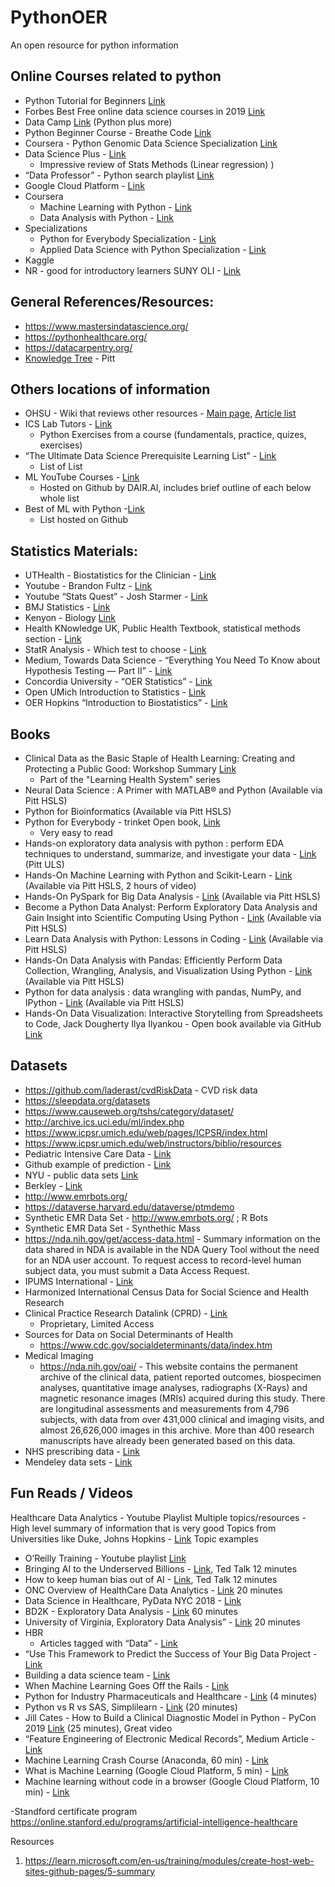 # PythonOER
An open resource for python information

## Online Courses related to python
- Python Tutorial for Beginners [Link](https://www.youtube.com/playlist?list=PLsyeobzWxl7poL9JTVyndKe62ieoN-MZ3)
- Forbes Best Free online data science courses in 2019 [Link](https://www.forbes.com/sites/bernardmarr/2020/02/24/the-9-best-free-online-data-science-courses-in-2020/#669fdab32bbf)
- Data Camp [Link](https://www.datacamp.com/community/open-courses) (Python plus more) 
- Python Beginner Course - Breathe Code [Link](https://www.youtube.com/playlist?list=PLCVs_S8Skwp8MzELbLAm-v9wbUS-toTkt)
- Coursera - Python Genomic Data Science Specialization [Link](https://www.coursera.org/learn/python-genomics)
- Data Science Plus - [Link](https://datascienceplus.com/category/introduction/?tdo_tag=Python)
  - Impressive review of Stats Methods (Linear regression) )
- “Data Professor” - Python search playlist [Link](https://www.youtube.com/channel/UCV8e2g4IWQqK71bbzGDEI4Q/search?query=python)
- Google Cloud Platform - [Link](https://www.youtube.com/user/googlecloudplatform/search?query=python)
- Coursera
  - Machine Learning with Python - [Link](https://www.coursera.org/learn/machine-learning-with-python)
  - Data Analysis with Python - [Link](https://www.coursera.org/learn/data-analysis-with-python)
- Specializations
    - Python for Everybody Specialization - [Link](https://www.coursera.org/specializations/python)
    - Applied Data Science with Python Specialization - [Link](https://www.coursera.org/specializations/data-science-python)
- Kaggle
-   NR - good for introductory learners 
SUNY OLI - [Link](https://oer.suny.edu/courses/principles-of-computation-with-python-oli/)

## General References/Resources: 
- https://www.mastersindatascience.org/
- https://pythonhealthcare.org/ 
- https://datacarpentry.org/
- [Knowledge Tree](http://www.pitt.edu/~taler/KnowledgeTree.html) - Pitt

## Others locations of information
- OHSU - Wiki that reviews other resources - [Main page](https://www.clinfowiki.org/wiki/index.php/Main_Page), [Article list](https://www.clinfowiki.org/wiki/index.php/Category:HI5313-2015-FALL)
- ICS Lab Tutors - [Link](http://tutors.ics.uci.edu/index.php/0-python-resources/85-python-resources)
  - Python Exercises from a course (fundamentals, practice, quizes, exercises)
- “The Ultimate Data Science Prerequisite Learning List” - [Link](https://towardsdatascience.com/the-ultimate-data-science-prerequisite-learning-list-348ce89805f9)
  - List of List 
- ML YouTube Courses - [Link](https://github.com/dair-ai/ML-YouTube-Courses)
  - Hosted on Github by DAIR.AI, includes brief outline of each below whole list 
- Best of ML with Python -[Link](https://github.com/ml-tooling/best-of-ml-python)
  - List hosted on Github



## Statistics Materials:
- UTHealth - Biostatistics for the Clinician - [Link](https://www.uth.tmc.edu/uth_orgs/educ_dev/oser/L1_TOC.HTM)
- Youtube - Brandon Fultz - [Link](https://www.youtube.com/user/BCFoltz)
- Youtube “Stats Quest” - Josh Starmer - [Link](https://www.youtube.com/channel/UCtYLUTtgS3k1Fg4y5tAhLbw)
- BMJ Statistics - [Link](https://www.bmj.com/about-bmj/resources-readers/publications/statistics-square-one)
- Kenyon - Biology [Link](http://biology.kenyon.edu/courses/biol09/stats.htm)
- Health KNowledge UK, Public Health Textbook, statistical methods section - [Link](https://www.healthknowledge.org.uk/public-health-textbook/research-methods/1b-statistical-methods)
- StatR Analysis - Which test to choose - [Link](https://statranalysis.net/2015/07/27/choosing-the-correct-statistical-test/)
- Medium, Towards Data Science - “Everything You Need To Know about Hypothesis Testing — Part II” - [Link](https://towardsdatascience.com/everything-you-need-to-know-about-hypothesis-testing-part-ii-f0526be27b7d)
- Concordia University - “OER Statistics” - [Link](https://libguides.cu-portland.edu/OER/statistics)
- Open UMich Introduction to Statistics - [Link](https://open.umich.edu/find/open-educational-resources/statistics/statistics-250-introduction-statistics-data-analysis)
- OER Hopkins  “Introduction to Biostatistics” - [Link](http://ocw.jhsph.edu/index.cfm/go/viewCourse/course/introbiostats/coursePage/index/)


## Books
- Clinical Data as the Basic Staple of Health Learning: Creating and Protecting a Public Good: Workshop Summary [Link](https://pubmed.ncbi.nlm.nih.gov/21595112/) 
  - Part of the "Learning Health System" series   
- Neural Data Science : A Primer with MATLAB® and Python (Available via Pitt HSLS)
- Python for Bioinformatics (Available via Pitt HSLS)
- Python for Everybody - trinket Open book, [Link](https://books.trinket.io/pfe/)
  - Very easy to read
- Hands-on exploratory data analysis with python : perform EDA techniques to understand, summarize, and investigate your data - [Link](https://pitt.primo.exlibrisgroup.com/permalink/01PITT_INST/e8h8hp/alma9998513356906236) (Pitt ULS)
- Hands-On Machine Learning with Python and Scikit-Learn - [Link](https://pitt.primo.exlibrisgroup.com/permalink/01PITT_INST/e8h8hp/alma9998513356906236) (Available via Pitt HSLS, 2 hours of video)
- Hands-On PySpark for Big Data Analysis - [Link](https://pitt.primo.exlibrisgroup.com/permalink/01PITT_INST/e8h8hp/alma9998509818406236) (Available via Pitt HSLS)
- Become a Python Data Analyst: Perform Exploratory Data Analysis and Gain Insight into Scientific Computing Using Python - [Link](https://pitt.primo.exlibrisgroup.com/permalink/01PITT_INST/i25aoe/cdi_askewsholts_vlebooks_9781789534405) (Available via Pitt HSLS)
- Learn Data Analysis with Python: Lessons in Coding - [Link](https://pitt.primo.exlibrisgroup.com/permalink/01PITT_INST/i25aoe/cdi_askewsholts_vlebooks_9781484234860) (Available via Pitt HSLS)
- Hands-On Data Analysis with Pandas: Efficiently Perform Data Collection, Wrangling, Analysis, and Visualization Using Python - [Link](https://pitt.primo.exlibrisgroup.com/permalink/01PITT_INST/i25aoe/cdi_proquest_ebookcentral_EBC5842874) (Available via Pitt HSLS)
- Python for data analysis : data wrangling with pandas, NumPy, and IPython - [Link](https://pitt.primo.exlibrisgroup.com/permalink/01PITT_INST/e8h8hp/alma9998573136806236) (Available via Pitt HSLS)
- Hands-On Data Visualization:  Interactive Storytelling from Spreadsheets to Code, Jack Dougherty Ilya Ilyankou - Open book available via GitHub [Link](https://handsondataviz.org/github.html)

## Datasets
- https://github.com/laderast/cvdRiskData - CVD risk data 
- https://sleepdata.org/datasets
- https://www.causeweb.org/tshs/category/dataset/ 
- http://archive.ics.uci.edu/ml/index.php 
- https://www.icpsr.umich.edu/web/pages/ICPSR/index.html
- https://www.icpsr.umich.edu/web/instructors/biblio/resources 
- Pediatric Intensive Care Data - [Link](http://pic.nbscn.org/)
- Github example of prediction - [Link](https://github.com/Healthink/PIC)
- NYU -  public data sets [Link](https://www.nyu.edu/about/policies-guidelines-compliance/policies-and-guidelines/ucaihs-policy-on-publicly-available-and-de-identified-data.html)
- Berkley - [Link](https://guides.lib.berkeley.edu/publichealth/healthstatistics/rawdata)
- http://www.emrbots.org/
- https://dataverse.harvard.edu/dataverse/ptmdemo
- Synthetic EMR Data Set - http://www.emrbots.org/ ; R Bots 
- Synthetic EMR Data Set - Synthethic Mass
- https://nda.nih.gov/get/access-data.html - Summary information on the data shared in NDA is available in the NDA Query Tool without the need for an NDA user account.  To request access to record-level human subject data, you must submit a Data Access Request. 
- IPUMS International - [Link](https://international.ipums.org/international-action/samples)
- Harmonized International Census Data for Social Science and Health Research
- Clinical Practice Research Datalink (CPRD) - [Link](https://www.cprd.com/)
    - Proprietary, Limited Access
- Sources for Data on Social Determinants of Health
  - https://www.cdc.gov/socialdeterminants/data/index.htm 
- Medical Imaging
  - https://nda.nih.gov/oai/ - This website contains the permanent archive of the clinical data, patient reported outcomes, biospecimen analyses, quantitative image analyses, radiographs (X-Rays) and magnetic resonance images (MRIs) acquired during this study. There are longitudinal assessments and measurements from 4,796 subjects, with data from over 431,000 clinical and imaging visits, and almost 26,626,000 images in this archive. More than 400 research manuscripts have already been generated based on this data.
- NHS prescribing data - [Link](https://www.nhsbsa.nhs.uk/prescription-data)
- Mendeley data sets - [Link](https://data.mendeley.com/)

## Fun Reads / Videos
Healthcare Data Analytics - Youtube Playlist
Multiple topics/resources - High level summary of information that is very good 
Topics from Universities like Duke, Johns Hopkins - [Link](https://www.youtube.com/watch?v=zMdPAwXX8-M&list=PLtkf1CzQAYcE6Ob6Yv6PLFQFIhvR7nWl8)
Topic examples
- O’Reilly Training - Youtube playlist [Link](https://www.youtube.com/channel/UCFvbB4_qLYRrOQNuFudz-Mg/search?query=python)
- Bringing AI to the Underserved Billions - [Link](), Ted Talk 12 minutes
- How to keep human bias out of AI - [Link](), Ted Talk 12 minutes 
- ONC Overview of HealthCare Data Analytics - [Link]() 20 minutes
- Data Science in Healthcare, PyData NYC 2018  - [Link]()
- BD2K - Exploratory Data Analysis - [Link]() 60 minutes  
- University of Virginia, Exploratory Data Analysis”  - [Link]()  20 minutes 
- HBR 
  - Articles tagged with “Data” - [Link]()
- “Use This Framework to Predict the Success of Your Big Data Project - [Link]()
- Building a data science team - [Link]()
- When Machine Learning Goes Off the Rails - [Link]()
- Python for Industry Pharmaceuticals and Healthcare - [Link]() (4 minutes) 
- Python vs R vs SAS, Simplilearn - [Link]() (20 minutes) 
- Jill Cates - How to Build a Clinical Diagnostic Model in Python - PyCon 2019 [Link]() (25 minutes), Great video
- “Feature Engineering of Electronic Medical Records”, Medium Article - [Link]()
- Machine Learning Crash Course (Anaconda, 60 min) - [Link]()
- What is Machine Learning (Google Cloud Platform, 5 min) - [Link]()
- Machine learning without code in a browser (Google Cloud Platform, 10 min) - [Link]()

-Standford certificate program https://online.stanford.edu/programs/artificial-intelligence-healthcare


Resources
1. https://learn.microsoft.com/en-us/training/modules/create-host-web-sites-github-pages/5-summary
